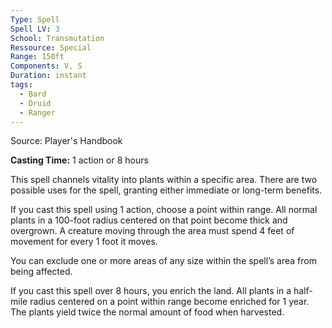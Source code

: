 ```yaml
---
Type: Spell
Spell LV: 3
School: Transmutation
Ressource: Special
Range: 150ft
Components: V, S
Duration: instant
tags:
  - Bard
  - Druid
  - Ranger
---
```

Source: Player's Handbook

**Casting Time:** 1 action or 8 hours

This spell channels vitality into plants within a specific area. There are two possible uses for the spell, granting either immediate or long-term benefits.

If you cast this spell using 1 action, choose a point within range. All normal plants in a 100-foot radius centered on that point become thick and overgrown. A creature moving through the area must spend 4 feet of movement for every 1 foot it moves.

You can exclude one or more areas of any size within the spell’s area from being affected.

If you cast this spell over 8 hours, you enrich the land. All plants in a half-mile radius centered on a point within range become enriched for 1 year. The plants yield twice the normal amount of food when harvested.